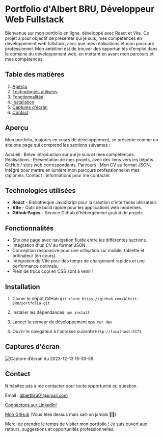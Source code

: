 # Portfolio d'Albert BRU, Développeur Web Fullstack

Bienvenue sur mon portfolio en ligne, développé avec React et Vite. Ce projet a pour objectif de présenter qui je suis, mes compétences en développement web fullstack, ainsi que mes réalisations et mon parcours professionnel. Mon ambition est de trouver des opportunités d'emploi dans le domaine du développement web, en mettant en avant mon parcours et mes compétences.

## Table des matières

1. [Aperçu](#aperçu)
2. [Technologies utilisées](#technologies-utilisées)
3. [Fonctionnalités](#fonctionnalités)
4. [Installation](#installation)
5. [Captures d'écran](#captures-décran)
6. [Contact](#contact)

## Aperçu

Mon portfolio, toujours en cours de développement, se présente comme un site one page qui comprend les sections suivantes :

Accueil : Brève introduction sur qui je suis et mes compétences.
Réalisations : Présentation de mes projets, avec des liens vers les dépôts GitHub / sites web correspondants.
Parcours : Mon CV au format JSON, intégré pour mettre en lumière mon parcours professionnel et mes diplômes.
Contact : Informations pour me contacter.

## Technologies utilisées

- **React** - Bibliothèque JavaScript pour la création d'interfaces utilisateur.
- **Vite** - Outil de build rapide pour les applications web modernes.
- **Github Pages** - Service Github d'hébergement gratuit de projets.

## Fonctionnalités

- Site one page avec navigation fluide entre les différentes sections.
- Intégration d'un CV au format JSON.
- Conception responsive pour une utilisation sur mobile, tablette et ordinateur (en cours).
- Intégration de Vite pour des temps de chargement rapides et une performance optimale.
- Plein de trucs cool en CSS sont à venir !

## Installation

1. Cloner le dépôt GitHub
```git clone https://github.com/Albert-BRU/portfolio.git```

2. Installer les dépendances
```npm install```

3. Lancer le serveur de développement
```npm run dev```

4. Ouvrir le navigateur à l'adresse suivante
```http://localhost:5173```

## Captures d'écran
![Capture d’écran du 2023-12-13 16-30-59](https://github.com/AlbertBRU/portfolio/assets/88968516/42b1277a-8b3e-475d-87cd-13f636f62521)

## Contact 

N'hésitez pas à me contacter pour toute opportunité ou question.

Email : albertbru01@gmail.com

[Connectons sur LinkedIn!](https://www.linkedin.com/in/albertbrudigital/)

[Mon GitHub](https://github.com/AlbertBRU) (Vous êtes dessus mais sait-on jamais 🤷‍♂️)

Merci de prendre le temps de visiter mon portfolio ! Je suis ouvert aux retours, suggestions et opportunités professionnelles.
